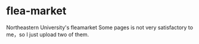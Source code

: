 # flea-market
Northeastern University's fleamarket
Some pages is not very satisfactory to me，so I just upload two of them.
